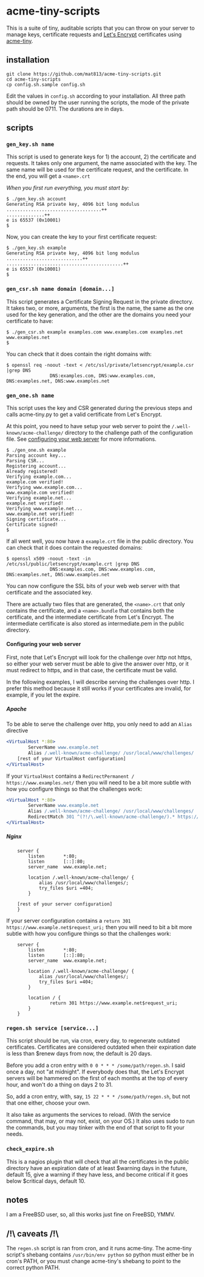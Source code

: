 # acme-tiny-scripts

This is a suite of tiny, auditable scripts that you can throw on your server to
manage keys, certificate requests and [Let's Encrypt](https://letsencrypt.org/)
certificates using [acme-tiny](https://github.com/diafygi/acme-tiny/).

## installation

```
git clone https://github.com/mat813/acme-tiny-scripts.git
cd acme-tiny-scripts
cp config.sh.sample config.sh
```

Edit the values in `config.sh` according to your installation.  All three path
should be owned by the user running the scripts, the mode of the private path
should be 0711.  The durations are in days.

## scripts

### `gen_key.sh name`

This script is used to generate keys for 1) the account, 2) the certificate and
requests.  It takes only one argument, the name associated with the key.  The
same name will be used for the certificate request, and the certificate.  In
the end, you will get a `<name>.crt`

*When you first run everything, you must start by:*

```shell
$ ./gen_key.sh account
Generating RSA private key, 4096 bit long modulus
...................................++
..............++
e is 65537 (0x10001)
$
```

Now, you can create the key to your first certificate request:

```shell
$ ./gen_key.sh example
Generating RSA private key, 4096 bit long modulus
............................++
...........................................++
e is 65537 (0x10001)
$
```

### `gen_csr.sh name domain [domain...]`

This script generates a Certificate Signing Request in the private directory.
It takes two, or more, arguments, the first is the name, the same as the one
used for the key generation, and the other are the domains you need your
certificate to have:

```shell
$ ./gen_csr.sh example examples.com www.examples.com examples.net www.examples.net
$
```

You can check that it does contain the right domains with:

```shell
$ openssl req -noout -text < /etc/ssl/private/letsencrypt/example.csr |grep DNS
                DNS:examples.com, DNS:www.examples.com, DNS:examples.net, DNS:www.examples.net
```

### `gen_one.sh name`

This script uses the key and CSR generated during the previous steps and calls
acme-tiny.py to get a valid certificate from Let's Encrypt.

At this point, you need to have setup your web server to point the
`/.well-known/acme-challenge/` directory to the challenge path of the
configuration file.  See [configuring your web
server](#configuring-your-web-server) for more informations.

```shell
$ ./gen_one.sh example
Parsing account key...
Parsing CSR...
Registering account...
Already registered!
Verifying example.com...
example.com verified!
Verifying www.example.com...
www.example.com verified!
Verifying example.net...
example.net verified!
Verifying www.example.net...
www.example.net verified!
Signing certificate...
Certificate signed!
$
```

If all went well, you now have a `example.crt` file in the public directory.
You can check that it does contain the requested domains:

```shell
$ openssl x509 -noout -text -in /etc/ssl/public/letsencrypt/example.crt |grep DNS
                DNS:examples.com, DNS:www.examples.com, DNS:examples.net, DNS:www.examples.net
```

You can now configure the SSL bits of your web web server with that certificate
and the associated key.

There are actually two files that are generated, the `<name>.crt` that only
contains the certificate, and a `<name>.bundle` that contains both the
certificate, and the intermediate certificate from Let's Encrypt.  The
intermediate certificate is also stored as intermediate.pem in the public
directory.

#### Configuring your web server

First, note that Let's Encrypt will look for the challenge over *http* not
https, so either your web server must be able to give the answer over http, or
it must redirect to https, and in that case, the certificate must be valid.

In the following examples, I will describe serving the challenges over http.  I
prefer this method because it still works if your certificates are invalid, for
example, if you let the expire.

##### Apache

To be able to serve the challenge over http, you only need to add an `Alias` directive

```apache
<VirtualHost *:80>
        ServerName www.example.net
        Alias /.well-known/acme-challenge/ /usr/local/www/challenges/
	[rest of your VirtualHost configuration]
</VirtualHost>
```

If your `VirtualHost` contains a `RedirectPermanent /
https://www.examples.net/` then you will need to be a bit more subtle with how
you configure things so that the challenges work:

```apache
<VirtualHost *:80>
        ServerName www.example.net
        Alias /.well-known/acme-challenge/ /usr/local/www/challenges/
        RedirectMatch 301 ^(?!/\.well-known/acme-challenge/).* https://www.example.net$0
</VirtualHost>
```

##### Nginx

```nginx
    server {
        listen       *:80;
        listen       [::]:80;
        server_name  www.example.net;

        location /.well-known/acme-challenge/ {
            alias /usr/local/www/challenges/;
            try_files $uri =404;
        }

	[rest of your server configuration]
    }
```

If your server configuration contains a `return 301
https://www.example.net$request_uri;` then you will need to bit a bit more
subtle with how you configure things so that the challenges work:

```nginx
    server {
        listen       *:80;
        listen       [::]:80;
        server_name  www.example.net;

        location /.well-known/acme-challenge/ {
            alias /usr/local/www/challenges/;
            try_files $uri =404;
        }

        location / {
                return 301 https://www.example.net$request_uri;
        }
    }
```

### `regen.sh service [service...]`

This script should be run, via cron, every day, to regenerate outdated
certificates.  Certificates are considered outdated when their expiration date
is less than $renew days from now, the default is 20 days.

Before you add a cron entry with `0 0 * * * /some/path/regen.sh`.  I said once
a day, not "at midnight".  If everybody does that, the Let's Encrypt servers
will be hammered on the first of each months at the top of every hour, and
won't do a thing on days 2 to 31.

So, add a cron entry, with, say, `15 22 * * * /some/path/regen.sh`, but not
that one either, choose your own.

It also take as arguments the services to reload. (With the service command,
that may, or may not, exist, on your OS.)
It also uses sudo to run the commands, but you may tinker with the end of that
script to fit your needs.

### `check_expire.sh`

This is a nagios plugin that will check that all the certificates in the public
directory have an expiration date of at least $warning days in the future,
default 15, give a warning if they have less, and become critical if it goes
below $critical days, default 10.

## notes

I am a FreeBSD user, so, all this works just fine on FreeBSD, YMMV.

## /!\ caveats /!\

The `regen.sh` script is ran from cron, and it runs acme-tiny.  The
acme-tiny script's shebang contains `/usr/bin/env python` so python must
either be in cron's PATH, or you must change acme-tiny's shebang to point to
the correct python PATH.

